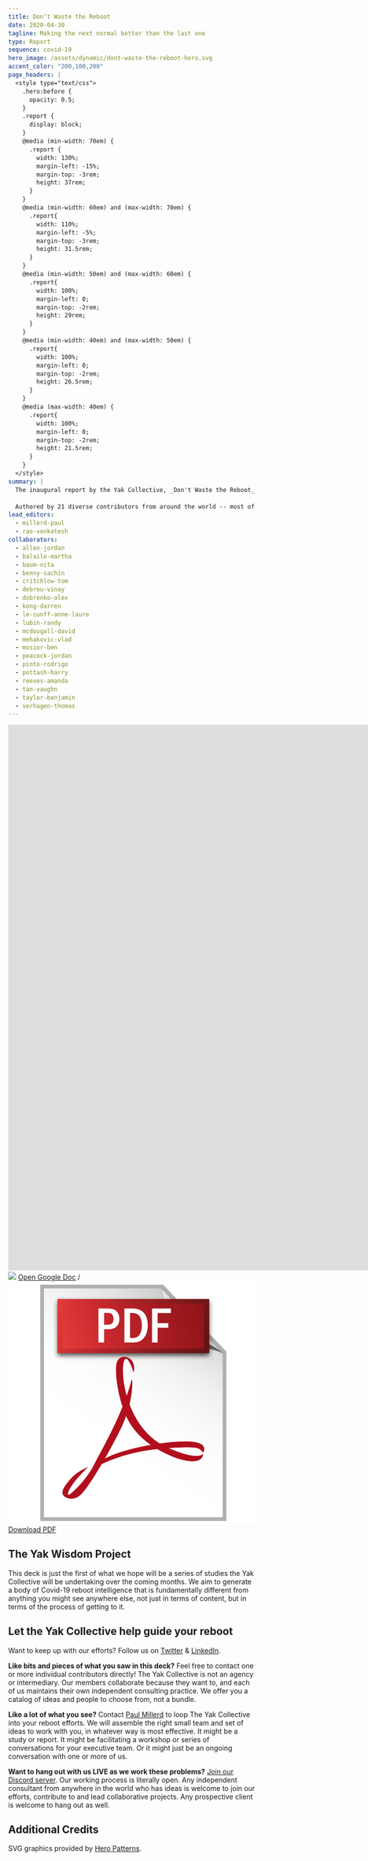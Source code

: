 ```yaml
---
title: Don’t Waste the Reboot
date: 2020-04-30
tagline: Making the next normal better than the last one
type: Report
sequence: covid-19
hero_image: /assets/dynamic/dont-waste-the-reboot-hero.svg
accent_color: "200,100,200"
page_headers: |
  <style type="text/css">
    .hero:before {
      opacity: 0.5;
    }
    .report {
      display: block;
    }
    @media (min-width: 70em) {
      .report {
        width: 130%;
        margin-left: -15%;
        margin-top: -3rem;
        height: 37rem;
      }
    }
    @media (min-width: 60em) and (max-width: 70em) {
      .report{
        width: 110%;
        margin-left: -5%;
        margin-top: -3rem;
        height: 31.5rem;
      }
    }
    @media (min-width: 50em) and (max-width: 60em) {
      .report{
        width: 100%;
        margin-left: 0;
        margin-top: -2rem;
        height: 29rem;
      }
    }
    @media (min-width: 40em) and (max-width: 50em) {
      .report{
        width: 100%;
        margin-left: 0;
        margin-top: -2rem;
        height: 26.5rem;
      }
    }
    @media (max-width: 40em) {
      .report{
        width: 100%;
        margin-left: 0;
        margin-top: -2rem;
        height: 21.5rem;
      }
    }
  </style>
summary: |
  The inaugural report by the Yak Collective, _Don't Waste the Reboot_ offers organizations a smorgasbord of 25 creative and unexpected provocations, ideas, and action frameworks to navigate the COVID-19 crisis.
  
  Authored by 21 diverse contributors from around the world -- most of whom are working together for the first time -- we believe this report will get you thinking about your reboot efforts in a bolder, more imaginative way. Let us know what you think!
lead_editors:
  - millerd-paul
  - rao-venkatesh
collaborators:
  - allen-jordan
  - balaile-martha
  - baum-nita
  - benny-sachin
  - critchlow-tom
  - debrou-vinay
  - dobrenko-alex
  - kong-darren
  - le-cunff-anne-laure
  - lubin-randy
  - mcdougall-david
  - mehakovic-vlad
  - mosior-ben
  - peacock-jordan
  - pinto-rodrigo
  - pottash-harry
  - reeves-amanda
  - tan-vaughn
  - taylor-benjamin
  - verhagen-thomas
---
```


<iframe class="report bw1" src="https://docs.google.com/presentation/d/e/2PACX-1vTa8T4sQLAF2cbRFTqcxZGefI7A2HP54ZKBlyvpi03iTWrzt10W50MP-fQ13am5_svHeJL_-zjALkVT/embed?start=false&loop=false&delayms=60000" frameborder="0" width="1920" height="1109" allowfullscreen="true" mozallowfullscreen="true" webkitallowfullscreen="true"></iframe>

<aside class="pt3">
<img class="h1" src="https://ssl.gstatic.com/docs/presentations/images/favicon5.ico"> <a href="https://docs.google.com/presentation/d/1OfBuSq4SImE1Gq2EaAGCAlkwC8LZRCWx-7O_VOHJ5TI/edit#slide=id.p1">Open Google Doc</a> / <img class="h1" src="/assets/static/pdf.png"> <a href="https://docs.google.com/presentation/d/1OfBuSq4SImE1Gq2EaAGCAlkwC8LZRCWx-7O_VOHJ5TI/export/pdf">Download PDF</a>
</aside>

## The Yak Wisdom Project

This deck is just the first of what we hope will be a series of studies the Yak Collective will be undertaking over the coming months. We aim to generate a body of Covid-19 reboot intelligence that is fundamentally different from anything you might see anywhere else, not just in terms of content, but in terms of the process of getting to it.

## Let the Yak Collective help guide your reboot

Want to keep up with our efforts? Follow us on [Twitter](https://twitter.com/yak_collective) & [LinkedIn](https://www.linkedin.com/company/yak-collective/).

**Like bits and pieces of what you saw in this deck?** Feel free to contact one or more individual contributors directly! The Yak Collective is not an agency or intermediary. Our members collaborate because they want to, and each of us maintains their own independent consulting practice. We offer you a catalog of ideas and people to choose from, not a bundle.

**Like a lot of what you see?** Contact [Paul Millerd](/members/millerd-paul/) to loop The Yak Collective into your reboot efforts. We will assemble the right small team and set of ideas to work with you, in whatever way is most effective. It might be a study or report. It might be facilitating a workshop or series of conversations for your executive team. Or it might just be an ongoing conversation with one or more of us.

**Want to hang out with us LIVE as we work these problems?** [Join our Discord server](/join/). Our working process is literally open. Any independent consultant from anywhere in the world who has ideas is welcome to join our efforts, contribute to and lead collaborative projects. Any prospective client is welcome to hang out as well.

## Additional Credits

SVG graphics provided by [Hero Patterns](https://www.heropatterns.com/).
